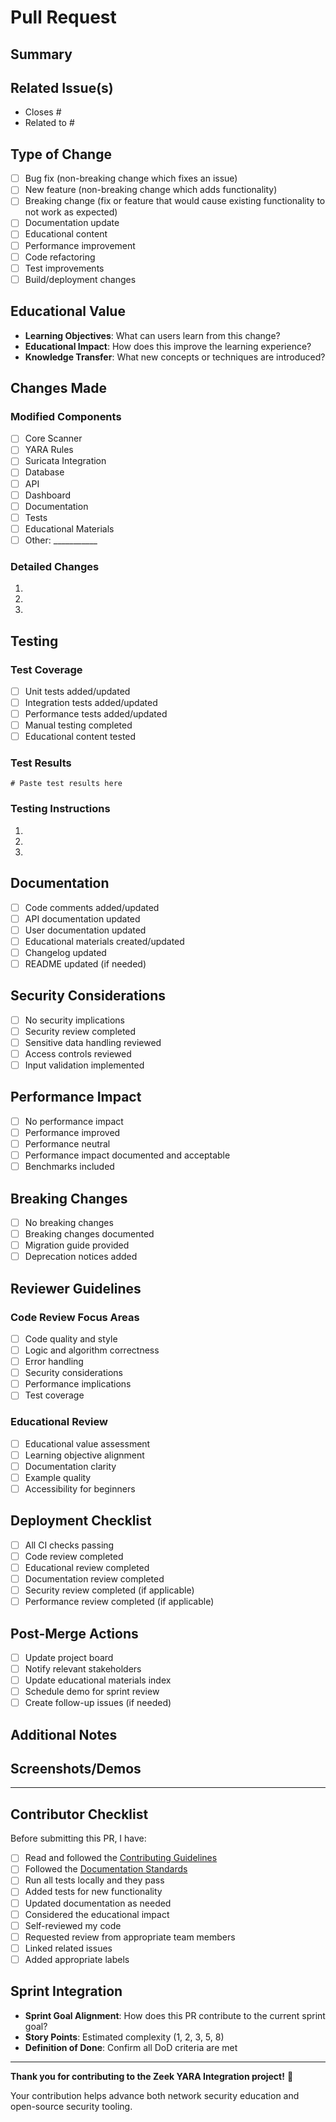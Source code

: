 # Pull Request

## Summary

<!-- Provide a brief description of the changes in this PR -->

## Related Issue(s)

<!-- Link to related issue(s) using keywords like "Closes #123" or "Fixes #456" -->
- Closes #
- Related to #

## Type of Change

<!-- Mark the type of change with an "x" -->
- [ ] Bug fix (non-breaking change which fixes an issue)
- [ ] New feature (non-breaking change which adds functionality)
- [ ] Breaking change (fix or feature that would cause existing functionality to not work as expected)
- [ ] Documentation update
- [ ] Educational content
- [ ] Performance improvement
- [ ] Code refactoring
- [ ] Test improvements
- [ ] Build/deployment changes

## Educational Value

<!-- Describe how this change contributes to the educational goals of the project -->
- **Learning Objectives**: What can users learn from this change?
- **Educational Impact**: How does this improve the learning experience?
- **Knowledge Transfer**: What new concepts or techniques are introduced?

## Changes Made

<!-- Provide a detailed description of what you changed -->
### Modified Components
- [ ] Core Scanner
- [ ] YARA Rules
- [ ] Suricata Integration
- [ ] Database
- [ ] API
- [ ] Dashboard
- [ ] Documentation
- [ ] Tests
- [ ] Educational Materials
- [ ] Other: ___________

### Detailed Changes
<!-- List the specific changes made -->
1. 
2. 
3. 

## Testing

<!-- Describe the testing you have performed -->
### Test Coverage
- [ ] Unit tests added/updated
- [ ] Integration tests added/updated
- [ ] Performance tests added/updated
- [ ] Manual testing completed
- [ ] Educational content tested

### Test Results
<!-- Include test output, performance metrics, etc. -->
```
# Paste test results here
```

### Testing Instructions
<!-- Provide step-by-step instructions for reviewers to test your changes -->
1. 
2. 
3. 

## Documentation

<!-- Check all that apply -->
- [ ] Code comments added/updated
- [ ] API documentation updated
- [ ] User documentation updated
- [ ] Educational materials created/updated
- [ ] Changelog updated
- [ ] README updated (if needed)

## Security Considerations

<!-- Address any security implications -->
- [ ] No security implications
- [ ] Security review completed
- [ ] Sensitive data handling reviewed
- [ ] Access controls reviewed
- [ ] Input validation implemented

## Performance Impact

<!-- Assess performance implications -->
- [ ] No performance impact
- [ ] Performance improved
- [ ] Performance neutral
- [ ] Performance impact documented and acceptable
- [ ] Benchmarks included

## Breaking Changes

<!-- If this is a breaking change, describe the impact and migration path -->
- [ ] No breaking changes
- [ ] Breaking changes documented
- [ ] Migration guide provided
- [ ] Deprecation notices added

## Reviewer Guidelines

### Code Review Focus Areas
- [ ] Code quality and style
- [ ] Logic and algorithm correctness
- [ ] Error handling
- [ ] Security considerations
- [ ] Performance implications
- [ ] Test coverage

### Educational Review
- [ ] Educational value assessment
- [ ] Learning objective alignment
- [ ] Documentation clarity
- [ ] Example quality
- [ ] Accessibility for beginners

## Deployment Checklist

<!-- For maintainers - check before merging -->
- [ ] All CI checks passing
- [ ] Code review completed
- [ ] Educational review completed
- [ ] Documentation review completed
- [ ] Security review completed (if applicable)
- [ ] Performance review completed (if applicable)

## Post-Merge Actions

<!-- Actions to take after merging -->
- [ ] Update project board
- [ ] Notify relevant stakeholders
- [ ] Update educational materials index
- [ ] Schedule demo for sprint review
- [ ] Create follow-up issues (if needed)

## Additional Notes

<!-- Any additional information for reviewers -->

## Screenshots/Demos

<!-- Include screenshots, GIFs, or links to demos if applicable -->

---

## Contributor Checklist

Before submitting this PR, I have:

- [ ] Read and followed the [Contributing Guidelines](../CONTRIBUTING.md)
- [ ] Followed the [Documentation Standards](../DOCUMENTATION_STANDARDS.md)
- [ ] Run all tests locally and they pass
- [ ] Added tests for new functionality
- [ ] Updated documentation as needed
- [ ] Considered the educational impact
- [ ] Self-reviewed my code
- [ ] Requested review from appropriate team members
- [ ] Linked related issues
- [ ] Added appropriate labels

## Sprint Integration

- **Sprint Goal Alignment**: How does this PR contribute to the current sprint goal?
- **Story Points**: Estimated complexity (1, 2, 3, 5, 8)
- **Definition of Done**: Confirm all DoD criteria are met

---

**Thank you for contributing to the Zeek YARA Integration project!** 🙏

Your contribution helps advance both network security education and open-source security tooling.